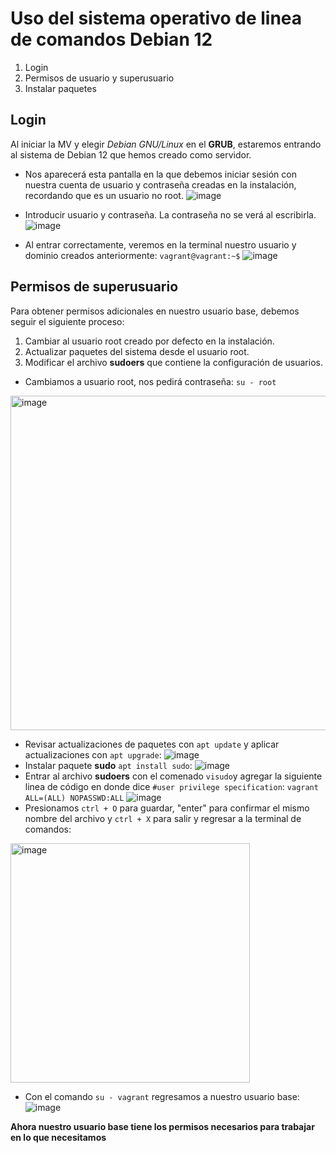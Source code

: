 # Uso del sistema operativo de linea de comandos Debian 12
1. Login
2. Permisos de usuario y superusuario
3. Instalar paquetes
## Login
Al iniciar la MV y elegir *Debian GNU/Linux* en el **GRUB**, estaremos entrando al sistema de Debian 12 que hemos creado como servidor.
* Nos aparecerá esta pantalla en la que debemos iniciar sesión con nuestra cuenta de usuario y contraseña creadas en la instalación, recordando que es un usuario no root.
![image](https://github.com/user-attachments/assets/3aa029d5-afae-4e05-9c2a-e171ae7c481a)

* Introducir usuario y contraseña. La contraseña no se verá al escribirla.
![image](https://github.com/user-attachments/assets/fd4921ad-926b-4187-a397-2b5fa3909606)
* Al entrar correctamente, veremos en la terminal nuestro usuario y dominio creados anteriormente: ```vagrant@vagrant:~$```
![image](https://github.com/user-attachments/assets/4cb6b460-c7bf-4829-827a-ec63077748e1)
## Permisos de superusuario
Para obtener permisos adicionales en nuestro usuario base, debemos seguir el siguiente proceso:
1. Cambiar al usuario root creado por defecto en la instalación.
2. Actualizar paquetes del sistema desde el usuario root.
3. Modificar el archivo **sudoers** que contiene la configuración de usuarios.
* Cambiamos a usuario root, nos pedirá contraseña: ```su - root```
<img width="535" alt="image" src="https://github.com/user-attachments/assets/a01cb5e6-8624-4503-a45d-6b77fb6f8c2c">

* Revisar actualizaciones de paquetes con ```apt update``` y aplicar actualizaciones con ```apt upgrade```:
![image](https://github.com/user-attachments/assets/d7c10409-8c20-442c-bac9-acbefd87924b)
* Instalar paquete **sudo** ```apt install sudo```:
![image](https://github.com/user-attachments/assets/fd6ed9bf-22ac-4517-b6f7-eca99bc96bac)
* Entrar al archivo **sudoers** con el comenado ```visudo```y agregar la siguiente linea de código en donde dice ```#user privilege specification```: ```vagrant ALL=(ALL) NOPASSWD:ALL```
![image](https://github.com/user-attachments/assets/e9c256ca-3828-4bcb-9d48-2545e6e01ae2)
* Presionamos ```ctrl + O``` para guardar, "enter" para confirmar el mismo nombre del archivo y ```ctrl + X``` para salir y regresar a la terminal de comandos:
<img width="383" alt="image" src="https://github.com/user-attachments/assets/66a76455-0c85-4351-8c24-c8cbe20efbfa">

* Con el comando ```su - vagrant``` regresamos a nuestro usuario base:
![image](https://github.com/user-attachments/assets/9832a021-7a16-494c-9013-819fd54f1e45)

**Ahora nuestro usuario base tiene los permisos necesarios para trabajar en lo que necesitamos**

